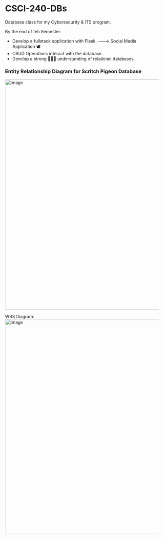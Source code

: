 # CSCI-240-DBs
Database class for my Cybersecurity &amp; ITS program.

By the end of teh Semester: 
- Develop a fullstack application with Flask. ---> Social Media Application 🕊️
- CRUD Operations interact with the database. 
- Develop a strong 🏋🏼‍♂️ understanding of relational databases. 

### Entity Relationship Diagram for Scritch Pigeon Database
<img width="1436" height="754" alt="image" src="https://github.com/user-attachments/assets/72cc3b48-ec46-47d6-a8b3-8ce50ed7b0f1" />

WBS Diagram: 
<img width="1347" height="704" alt="image" src="https://github.com/user-attachments/assets/476400c6-c8ba-4eac-b50b-e9c38a875b35" />
